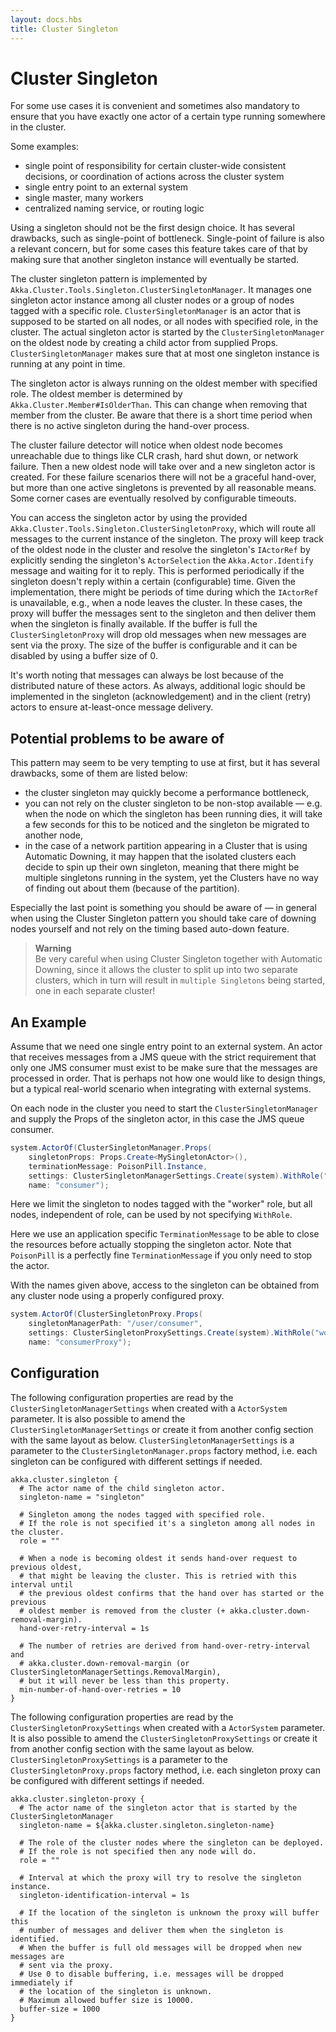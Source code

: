 ```yaml
---
layout: docs.hbs
title: Cluster Singleton
---
```

# Cluster Singleton

For some use cases it is convenient and sometimes also mandatory to ensure that you have exactly one actor of a certain type running somewhere in the cluster.

Some examples:

- single point of responsibility for certain cluster-wide consistent decisions, or coordination of actions across the cluster system
- single entry point to an external system
- single master, many workers
- centralized naming service, or routing logic

Using a singleton should not be the first design choice. It has several drawbacks, such as single-point of bottleneck. Single-point of failure is also a relevant concern, but for some cases this feature takes care of that by making sure that another singleton instance will eventually be started.

The cluster singleton pattern is implemented by `Akka.Cluster.Tools.Singleton.ClusterSingletonManager`. It manages one singleton actor instance among all cluster nodes or a group of nodes tagged with a specific role. `ClusterSingletonManager` is an actor that is supposed to be started on all nodes, or all nodes with specified role, in the cluster. The actual singleton actor is started by the `ClusterSingletonManager` on the oldest node by creating a child actor from supplied Props. `ClusterSingletonManager` makes sure that at most one singleton instance is running at any point in time.

The singleton actor is always running on the oldest member with specified role. The oldest member is determined by `Akka.Cluster.Member#IsOlderThan`. This can change when removing that member from the cluster. Be aware that there is a short time period when there is no active singleton during the hand-over process.

The cluster failure detector will notice when oldest node becomes unreachable due to things like CLR crash, hard shut down, or network failure. Then a new oldest node will take over and a new singleton actor is created. For these failure scenarios there will not be a graceful hand-over, but more than one active singletons is prevented by all reasonable means. Some corner cases are eventually resolved by configurable timeouts.

You can access the singleton actor by using the provided `Akka.Cluster.Tools.Singleton.ClusterSingletonProxy`, which will route all messages to the current instance of the singleton. The proxy will keep track of the oldest node in the cluster and resolve the singleton's `IActorRef` by explicitly sending the singleton's `ActorSelection` the `Akka.Actor.Identify` message and waiting for it to reply. This is performed periodically if the singleton doesn't reply within a certain (configurable) time. Given the implementation, there might be periods of time during which the `IActorRef` is unavailable, e.g., when a node leaves the cluster. In these cases, the proxy will buffer the messages sent to the singleton and then deliver them when the singleton is finally available. If the buffer is full the `ClusterSingletonProxy` will drop old messages when new messages are sent via the proxy. The size of the buffer is configurable and it can be disabled by using a buffer size of 0.

It's worth noting that messages can always be lost because of the distributed nature of these actors. As always, additional logic should be implemented in the singleton (acknowledgement) and in the client (retry) actors to ensure at-least-once message delivery.

## Potential problems to be aware of
This pattern may seem to be very tempting to use at first, but it has several drawbacks, some of them are listed below:

- the cluster singleton may quickly become a performance bottleneck,
- you can not rely on the cluster singleton to be non-stop available — e.g. when the node on which the singleton has been running dies, it will take a few seconds for this to be noticed and the singleton be migrated to another node,
- in the case of a network partition appearing in a Cluster that is using Automatic Downing, it may happen that the isolated clusters each decide to spin up their own singleton, meaning that there might be multiple singletons running in the system, yet the Clusters have no way of finding out about them (because of the partition).

Especially the last point is something you should be aware of — in general when using the Cluster Singleton pattern you should take care of downing nodes yourself and not rely on the timing based auto-down feature.

> **Warning** <br>
Be very careful when using Cluster Singleton together with Automatic Downing, since it allows the cluster to split up into two separate clusters, which in turn will result in `multiple Singletons` being started, one in each separate cluster!

## An Example
Assume that we need one single entry point to an external system. An actor that receives messages from a JMS queue with the strict requirement that only one JMS consumer must exist to be make sure that the messages are processed in order. That is perhaps not how one would like to design things, but a typical real-world scenario when integrating with external systems.

On each node in the cluster you need to start the `ClusterSingletonManager` and supply the Props of the singleton actor, in this case the JMS queue consumer.

```csharp
system.ActorOf(ClusterSingletonManager.Props(
    singletonProps: Props.Create<MySingletonActor>(),
    terminationMessage: PoisonPill.Instance,
    settings: ClusterSingletonManagerSettings.Create(system).WithRole("worker")),
    name: "consumer");
```

Here we limit the singleton to nodes tagged with the "worker" role, but all nodes, independent of role, can be used by not specifying `WithRole`.

Here we use an application specific `TerminationMessage` to be able to close the resources before actually stopping the singleton actor. Note that `PoisonPill` is a perfectly fine `TerminationMessage` if you only need to stop the actor.

With the names given above, access to the singleton can be obtained from any cluster node using a properly configured proxy.

```csharp
system.ActorOf(ClusterSingletonProxy.Props(
    singletonManagerPath: "/user/consumer",
    settings: ClusterSingletonProxySettings.Create(system).WithRole("worker")),
    name: "consumerProxy");
```

## Configuration
The following configuration properties are read by the `ClusterSingletonManagerSettings` when created with a `ActorSystem` parameter. It is also possible to amend the `ClusterSingletonManagerSettings` or create it from another config section with the same layout as below. `ClusterSingletonManagerSettings` is a parameter to the `ClusterSingletonManager.props` factory method, i.e. each singleton can be configured with different settings if needed.

```hocon
akka.cluster.singleton {
  # The actor name of the child singleton actor.
  singleton-name = "singleton"
  
  # Singleton among the nodes tagged with specified role.
  # If the role is not specified it's a singleton among all nodes in the cluster.
  role = ""
  
  # When a node is becoming oldest it sends hand-over request to previous oldest, 
  # that might be leaving the cluster. This is retried with this interval until 
  # the previous oldest confirms that the hand over has started or the previous 
  # oldest member is removed from the cluster (+ akka.cluster.down-removal-margin).
  hand-over-retry-interval = 1s
  
  # The number of retries are derived from hand-over-retry-interval and
  # akka.cluster.down-removal-margin (or ClusterSingletonManagerSettings.RemovalMargin),
  # but it will never be less than this property.
  min-number-of-hand-over-retries = 10
}
```

The following configuration properties are read by the `ClusterSingletonProxySettings` when created with a `ActorSystem` parameter. It is also possible to amend the `ClusterSingletonProxySettings` or create it from another config section with the same layout as below. `ClusterSingletonProxySettings` is a parameter to the `ClusterSingletonProxy.props` factory method, i.e. each singleton proxy can be configured with different settings if needed.

```hocon
akka.cluster.singleton-proxy {
  # The actor name of the singleton actor that is started by the ClusterSingletonManager
  singleton-name = ${akka.cluster.singleton.singleton-name}
  
  # The role of the cluster nodes where the singleton can be deployed. 
  # If the role is not specified then any node will do.
  role = ""
  
  # Interval at which the proxy will try to resolve the singleton instance.
  singleton-identification-interval = 1s
  
  # If the location of the singleton is unknown the proxy will buffer this
  # number of messages and deliver them when the singleton is identified. 
  # When the buffer is full old messages will be dropped when new messages are
  # sent via the proxy.
  # Use 0 to disable buffering, i.e. messages will be dropped immediately if
  # the location of the singleton is unknown.
  # Maximum allowed buffer size is 10000.
  buffer-size = 1000 
}
```